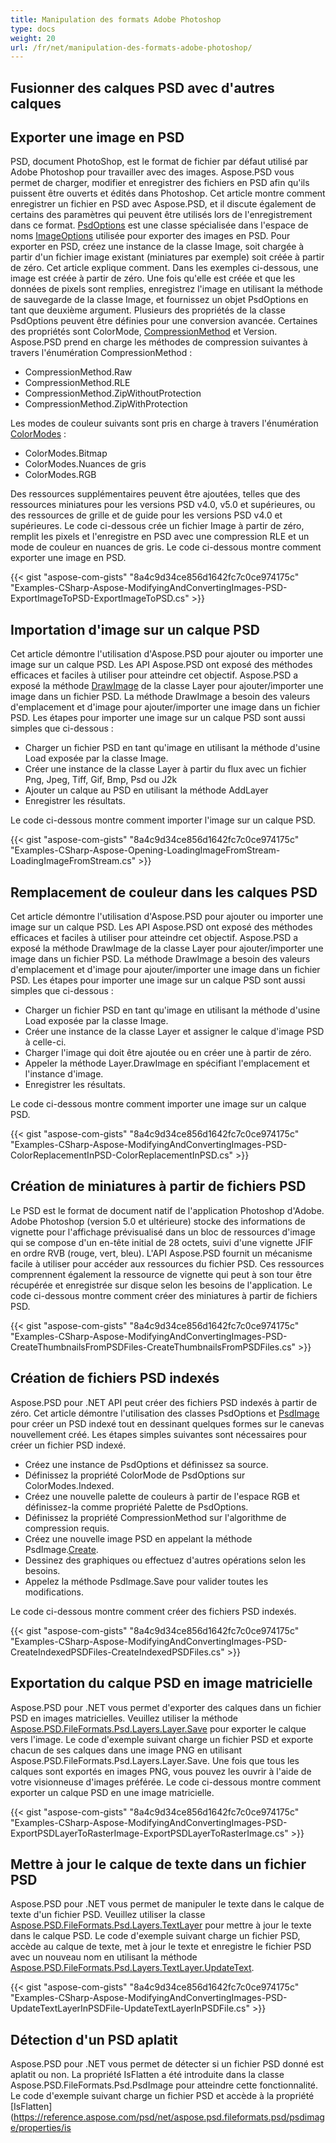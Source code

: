 ```yaml
---
title: Manipulation des formats Adobe Photoshop
type: docs
weight: 20
url: /fr/net/manipulation-des-formats-adobe-photoshop/
---
```


## **Fusionner des calques PSD avec d'autres calques**

## **Exporter une image en PSD**
PSD, document PhotoShop, est le format de fichier par défaut utilisé par Adobe Photoshop pour travailler avec des images. Aspose.PSD vous permet de charger, modifier et enregistrer des fichiers en PSD afin qu'ils puissent être ouverts et édités dans Photoshop. Cet article montre comment enregistrer un fichier en PSD avec Aspose.PSD, et il discute également de certains des paramètres qui peuvent être utilisés lors de l'enregistrement dans ce format. [PsdOptions](https://reference.aspose.com/psd/net/aspose.psd.imageoptions/psdoptions) est une classe spécialisée dans l'espace de noms [ImageOptions](https://reference.aspose.com/psd/net/aspose.psd.imageoptions) utilisée pour exporter des images en PSD. Pour exporter en PSD, créez une instance de la classe Image, soit chargée à partir d'un fichier image existant (miniatures par exemple) soit créée à partir de zéro. Cet article explique comment. Dans les exemples ci-dessous, une image est créée à partir de zéro. Une fois qu'elle est créée et que les données de pixels sont remplies, enregistrez l'image en utilisant la méthode de sauvegarde de la classe Image, et fournissez un objet PsdOptions en tant que deuxième argument. Plusieurs des propriétés de la classe PsdOptions peuvent être définies pour une conversion avancée. Certaines des propriétés sont ColorMode, [CompressionMethod](https://reference.aspose.com/psd/net/aspose.psd.fileformats.psd/compressionmethod) et Version. Aspose.PSD prend en charge les méthodes de compression suivantes à travers l'énumération CompressionMethod :

- CompressionMethod.Raw
- CompressionMethod.RLE
- CompressionMethod.ZipWithoutProtection
- CompressionMethod.ZipWithProtection

Les modes de couleur suivants sont pris en charge à travers l'énumération [ColorModes](https://reference.aspose.com/psd/net/aspose.psd.fileformats.psd/colormodes) :

- ColorModes.Bitmap
- ColorModes.Nuances de gris
- ColorModes.RGB

Des ressources supplémentaires peuvent être ajoutées, telles que des ressources miniatures pour les versions PSD v4.0, v5.0 et supérieures, ou des ressources de grille et de guide pour les versions PSD v4.0 et supérieures. Le code ci-dessous crée un fichier Image à partir de zéro, remplit les pixels et l'enregistre en PSD avec une compression RLE et un mode de couleur en nuances de gris. Le code ci-dessous montre comment exporter une image en PSD.

{{< gist "aspose-com-gists" "8a4c9d34ce856d1642fc7c0ce974175c" "Examples-CSharp-Aspose-ModifyingAndConvertingImages-PSD-ExportImageToPSD-ExportImageToPSD.cs" >}}
## **Importation d'image sur un calque PSD**
Cet article démontre l'utilisation d'Aspose.PSD pour ajouter ou importer une image sur un calque PSD. Les API Aspose.PSD ont exposé des méthodes efficaces et faciles à utiliser pour atteindre cet objectif. Aspose.PSD a exposé la méthode [DrawImage](https://reference.aspose.com/psd/net/aspose.psd.fileformats.psd.layers/layer/methods/drawimage) de la classe Layer pour ajouter/importer une image dans un fichier PSD. La méthode DrawImage a besoin des valeurs d'emplacement et d'image pour ajouter/importer une image dans un fichier PSD. Les étapes pour importer une image sur un calque PSD sont aussi simples que ci-dessous :

- Charger un fichier PSD en tant qu'image en utilisant la méthode d'usine Load exposée par la classe Image.
- Créer une instance de la classe Layer à partir du flux avec un fichier Png, Jpeg, Tiff, Gif, Bmp, Psd ou J2k
- Ajouter un calque au PSD en utilisant la méthode AddLayer
- Enregistrer les résultats.


Le code ci-dessous montre comment importer l'image sur un calque PSD.

{{< gist "aspose-com-gists" "8a4c9d34ce856d1642fc7c0ce974175c" "Examples-CSharp-Aspose-Opening-LoadingImageFromStream-LoadingImageFromStream.cs" >}}
## **Remplacement de couleur dans les calques PSD**
Cet article démontre l'utilisation d'Aspose.PSD pour ajouter ou importer une image sur un calque PSD. Les API Aspose.PSD ont exposé des méthodes efficaces et faciles à utiliser pour atteindre cet objectif. Aspose.PSD a exposé la méthode DrawImage de la classe Layer pour ajouter/importer une image dans un fichier PSD. La méthode DrawImage a besoin des valeurs d'emplacement et d'image pour ajouter/importer une image dans un fichier PSD. Les étapes pour importer une image sur un calque PSD sont aussi simples que ci-dessous :

- Charger un fichier PSD en tant qu'image en utilisant la méthode d'usine Load exposée par la classe Image.
- Créer une instance de la classe Layer et assigner le calque d'image PSD à celle-ci.
- Charger l'image qui doit être ajoutée ou en créer une à partir de zéro.
- Appeler la méthode Layer.DrawImage en spécifiant l'emplacement et l'instance d'image.
- Enregistrer les résultats.


Le code ci-dessous montre comment importer une image sur un calque PSD.

{{< gist "aspose-com-gists" "8a4c9d34ce856d1642fc7c0ce974175c" "Examples-CSharp-Aspose-ModifyingAndConvertingImages-PSD-ColorReplacementInPSD-ColorReplacementInPSD.cs" >}}
## **Création de miniatures à partir de fichiers PSD**
Le PSD est le format de document natif de l'application Photoshop d'Adobe. Adobe Photoshop (version 5.0 et ultérieure) stocke des informations de vignette pour l'affichage prévisualisé dans un bloc de ressources d'image qui se compose d'un en-tête initial de 28 octets, suivi d'une vignette JFIF en ordre RVB (rouge, vert, bleu). L'API Aspose.PSD fournit un mécanisme facile à utiliser pour accéder aux ressources du fichier PSD. Ces ressources comprennent également la ressource de vignette qui peut à son tour être récupérée et enregistrée sur disque selon les besoins de l'application. Le code ci-dessous montre comment créer des miniatures à partir de fichiers PSD.

{{< gist "aspose-com-gists" "8a4c9d34ce856d1642fc7c0ce974175c" "Examples-CSharp-Aspose-ModifyingAndConvertingImages-PSD-CreateThumbnailsFromPSDFiles-CreateThumbnailsFromPSDFiles.cs" >}}
## **Création de fichiers PSD indexés**
Aspose.PSD pour .NET API peut créer des fichiers PSD indexés à partir de zéro. Cet article démontre l'utilisation des classes PsdOptions et [PsdImage](https://reference.aspose.com/psd/net/aspose.psd.fileformats.psd/psdimage) pour créer un PSD indexé tout en dessinant quelques formes sur le canevas nouvellement créé. Les étapes simples suivantes sont nécessaires pour créer un fichier PSD indexé.

- Créez une instance de PsdOptions et définissez sa source.
- Définissez la propriété ColorMode de PsdOptions sur ColorModes.Indexed.
- Créez une nouvelle palette de couleurs à partir de l'espace RGB et définissez-la comme propriété Palette de PsdOptions.
- Définissez la propriété CompressionMethod sur l'algorithme de compression requis.
- Créez une nouvelle image PSD en appelant la méthode PsdImage.[Create](https://reference.aspose.com/psd/net/aspose.psd/image/methods/create).
- Dessinez des graphiques ou effectuez d'autres opérations selon les besoins.
- Appelez la méthode PsdImage.Save pour valider toutes les modifications.

Le code ci-dessous montre comment créer des fichiers PSD indexés.

{{< gist "aspose-com-gists" "8a4c9d34ce856d1642fc7c0ce974175c" "Examples-CSharp-Aspose-ModifyingAndConvertingImages-PSD-CreateIndexedPSDFiles-CreateIndexedPSDFiles.cs" >}}
## **Exportation du calque PSD en image matricielle**
Aspose.PSD pour .NET vous permet d'exporter des calques dans un fichier PSD en images matricielles. Veuillez utiliser la méthode [Aspose.PSD.FileFormats.Psd.Layers.Layer.Save](https://reference.aspose.com/psd/net/aspose.psd/image/methods/save/index) pour exporter le calque vers l'image. Le code d'exemple suivant charge un fichier PSD et exporte chacun de ses calques dans une image PNG en utilisant Aspose.PSD.FileFormats.Psd.Layers.Layer.Save. Une fois que tous les calques sont exportés en images PNG, vous pouvez les ouvrir à l'aide de votre visionneuse d'images préférée. Le code ci-dessous montre comment exporter un calque PSD en une image matricielle.

{{< gist "aspose-com-gists" "8a4c9d34ce856d1642fc7c0ce974175c" "Examples-CSharp-Aspose-ModifyingAndConvertingImages-PSD-ExportPSDLayerToRasterImage-ExportPSDLayerToRasterImage.cs" >}}
## **Mettre à jour le calque de texte dans un fichier PSD**
Aspose.PSD pour .NET vous permet de manipuler le texte dans le calque de texte d'un fichier PSD. Veuillez utiliser la classe [Aspose.PSD.FileFormats.Psd.Layers.TextLayer](https://reference.aspose.com/psd/net/aspose.psd.fileformats.psd.layers/textlayer) pour mettre à jour le texte dans le calque PSD. Le code d'exemple suivant charge un fichier PSD, accède au calque de texte, met à jour le texte et enregistre le fichier PSD avec un nouveau nom en utilisant la méthode [Aspose.PSD.FileFormats.Psd.Layers.TextLayer.UpdateText](https://reference.aspose.com/psd/net/aspose.psd.fileformats.psd/layers/textlayer/methods/updatetext/index).

{{< gist "aspose-com-gists" "8a4c9d34ce856d1642fc7c0ce974175c" "Examples-CSharp-Aspose-ModifyingAndConvertingImages-PSD-UpdateTextLayerInPSDFile-UpdateTextLayerInPSDFile.cs" >}}
## **Détection d'un PSD aplatit**
Aspose.PSD pour .NET vous permet de détecter si un fichier PSD donné est aplatit ou non. La propriété IsFlatten a été introduite dans la classe Aspose.PSD.FileFormats.Psd.PsdImage pour atteindre cette fonctionnalité. Le code d'exemple suivant charge un fichier PSD et accède à la propriété [IsFlatten](https://reference.aspose.com/psd/net/aspose.psd.fileformats.psd/psdimage/properties/is